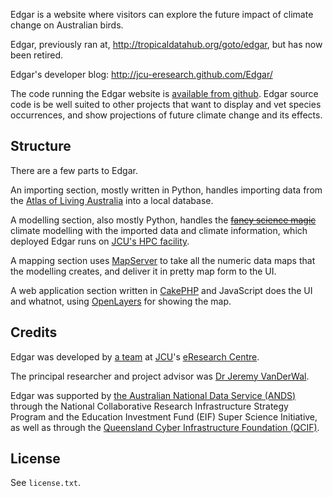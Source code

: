 Edgar is a website where visitors can explore the future impact of climate change on Australian birds.

Edgar, previously ran at, http://tropicaldatahub.org/goto/edgar, but has now been retired.

Edgar's developer blog:
http://jcu-eresearch.github.com/Edgar/

The code running the Edgar website is [available from github](http://github.com/jcu-eresearch/Edgar).  Edgar source code is be well suited to other projects that want to display and vet species occurrences, and show projections of future climate change and its effects.

Structure
---------
There are a few parts to Edgar.

An importing section, mostly written in Python, handles importing data from the [Atlas of Living Australia](http://www.ala.org.au) into a local database.

A modelling section, also mostly Python, handles the ~~[fancy science magic](http://xkcd.com/54/)~~ climate modelling with the imported data and climate information, which deployed Edgar runs on [JCU's HPC facility](https://plone.jcu.edu.au/hpc).

A mapping section uses [MapServer](http://mapserver.org) to take all the numeric data maps that the modelling creates, and deliver it in pretty map form to the UI.

A web application section written in [CakePHP](http://cakephp.org) and JavaScript does the UI and whatnot, using [OpenLayers](http://openlayers.org) for showing the map.

Credits
-------

Edgar was developed by [a team](http://jcu-eresearch.github.com/Edgar/2012/03/22/the-team) at [JCU](http://www.jcu.edu.au/)'s [eResearch Centre](http://eresearch.jcu.edu.au/).

The principal researcher and project advisor was [Dr Jeremy VanDerWal](http://www.jjvanderwal.com/).

Edgar was supported by [the Australian National Data Service (ANDS)](http://www.ands.org.au/) through the National Collaborative Research Infrastructure Strategy Program and the Education Investment Fund (EIF) Super Science Initiative, as well as through the [Queensland Cyber Infrastructure Foundation (QCIF)](http://www.qcif.edu.au/).

License
-------

See `license.txt`.
